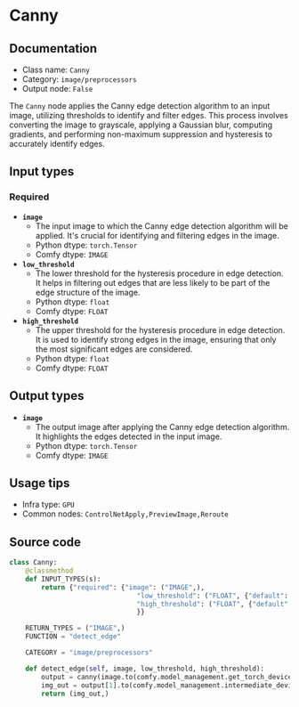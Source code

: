 # Canny
## Documentation
- Class name: `Canny`
- Category: `image/preprocessors`
- Output node: `False`

The `Canny` node applies the Canny edge detection algorithm to an input image, utilizing thresholds to identify and filter edges. This process involves converting the image to grayscale, applying a Gaussian blur, computing gradients, and performing non-maximum suppression and hysteresis to accurately identify edges.
## Input types
### Required
- **`image`**
    - The input image to which the Canny edge detection algorithm will be applied. It's crucial for identifying and filtering edges in the image.
    - Python dtype: `torch.Tensor`
    - Comfy dtype: `IMAGE`
- **`low_threshold`**
    - The lower threshold for the hysteresis procedure in edge detection. It helps in filtering out edges that are less likely to be part of the edge structure of the image.
    - Python dtype: `float`
    - Comfy dtype: `FLOAT`
- **`high_threshold`**
    - The upper threshold for the hysteresis procedure in edge detection. It is used to identify strong edges in the image, ensuring that only the most significant edges are considered.
    - Python dtype: `float`
    - Comfy dtype: `FLOAT`
## Output types
- **`image`**
    - The output image after applying the Canny edge detection algorithm. It highlights the edges detected in the input image.
    - Python dtype: `torch.Tensor`
    - Comfy dtype: `IMAGE`
## Usage tips
- Infra type: `GPU`
- Common nodes: `ControlNetApply,PreviewImage,Reroute`


## Source code
```python
class Canny:
    @classmethod
    def INPUT_TYPES(s):
        return {"required": {"image": ("IMAGE",),
                                "low_threshold": ("FLOAT", {"default": 0.4, "min": 0.01, "max": 0.99, "step": 0.01}),
                                "high_threshold": ("FLOAT", {"default": 0.8, "min": 0.01, "max": 0.99, "step": 0.01})
                                }}

    RETURN_TYPES = ("IMAGE",)
    FUNCTION = "detect_edge"

    CATEGORY = "image/preprocessors"

    def detect_edge(self, image, low_threshold, high_threshold):
        output = canny(image.to(comfy.model_management.get_torch_device()).movedim(-1, 1), low_threshold, high_threshold)
        img_out = output[1].to(comfy.model_management.intermediate_device()).repeat(1, 3, 1, 1).movedim(1, -1)
        return (img_out,)

```
